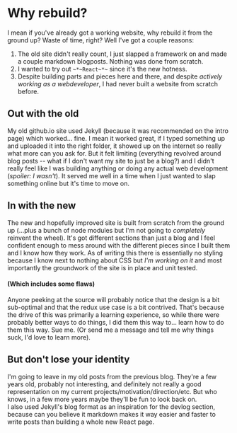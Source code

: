 # Why rebuild?
I mean if you've already got a working website, why rebuild it from the ground up? Waste of time, right? Well I've got a couple reasons:

1. The old site didn't really count, I just slapped a framework on and made a couple markdown blogposts. Nothing was done from scratch.
2. I wanted to try out `~*~React~*~` since it's the new hotness.
3. Despite building parts and pieces here and there, and despite _actively working as a webdeveloper_, I had never built a website from scratch before.

## Out with the old
My old github.io site used Jekyll (because it was recommended on the intro page) which worked... fine. I mean it worked great, if I typed something up and uploaded it into the right folder, it showed up on the internet so really what more can you ask for. But it felt limiting (everything revolved around blog posts -- what if I don't want my site to just be a blog?) and I didn't really feel like I was building anything or doing any actual web development (_spoiler: I wasn't_). It served me well in a time when I just wanted to slap something online but it's time to move on.

## In with the new
The new and hopefully improved site is built from scratch from the ground up (...plus a bunch of node modules but I'm not going to _completely_ reinvent the wheel). It's got different sections than just a blog and I feel confident enough to mess around with the different pieces since I built them and I know how they work. As of writing this there is essentially no styling because I know next to nothing about CSS but _I'm working on it_ and most importantly the groundwork of the site is in place and unit tested.  
#### (Which includes some flaws)
Anyone peeking at the source will probably notice that the design is a bit sub-optimal and that the redux use case is a bit contrived. That's because the drive of this was primarily a learning experience, so while there were probably better ways to do things, I did them this way to... learn how to do them this way. Sue me. (Or send me a message and tell me why things suck, I'd love to learn more).

## But don't lose your identity
I'm going to leave in my old posts from the previous blog. They're a few years old, probably not interesting, and definitely not really a good representation on my current projects/motivation/direction/etc. But who knows, in a few more years maybe they'll be fun to look back on.  
I also used Jekyll's blog format as an inspiration for the devlog section, because can you believe it markdown makes it way easier and faster to write posts than building a whole new React page.